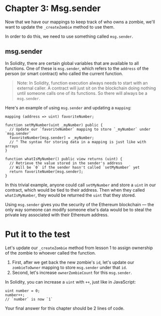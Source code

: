 # Chapter 3: Msg.sender

Now that we have our mappings to keep track of who owns a zombie, we'll want to update the `_createZombie` method to use them.

In order to do this, we need to use something called `msg.sender`.

## msg.sender

In Solidity, there are certain global variables that are available to all functions. One of these is `msg.sender`, which refers to the `address` of the person (or smart contract) who called the current function.

> Note: In Solidity, function execution always needs to start with an external caller. A contract will just sit on the blockchain doing nothing until someone calls one of its functions. So there will always be a `msg.sender`.

Here's an example of using `msg.sender` and updating a `mapping`:

```
mapping (address => uint) favoriteNumber;

function setMyNumber(uint _myNumber) public {
  // Update our `favoriteNumber` mapping to store `_myNumber` under `msg.sender`
  favoriteNumber[msg.sender] = _myNumber;
  // ^ The syntax for storing data in a mapping is just like with arrays
}

function whatIsMyNumber() public view returns (uint) {
  // Retrieve the value stored in the sender's address
  // Will be `0` if the sender hasn't called `setMyNumber` yet
  return favoriteNumber[msg.sender];
}

```

In this trivial example, anyone could call `setMyNumber` and store a `uint` in our contract, which would be tied to their address. Then when they called `whatIsMyNumber`, they would be returned the `uint` that they stored.

Using `msg.sender` gives you the security of the Ethereum blockchain — the only way someone can modify someone else's data would be to steal the private key associated with their Ethereum address.

# Put it to the test

Let's update our `_createZombie` method from lesson 1 to assign ownership of the zombie to whoever called the function.

1.  First, after we get back the new zombie's `id`, let's update our `zombieToOwner` mapping to store `msg.sender` under that `id`.
2.  Second, let's increase `ownerZombieCount` for this `msg.sender`.

In Solidity, you can increase a `uint` with `++`, just like in JavaScript:

```
uint number = 0;
number++;
// `number` is now `1`

```

Your final answer for this chapter should be 2 lines of code.
